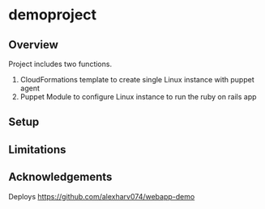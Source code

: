 # demoproject

## Overview

Project includes two functions. 
1. CloudFormations template to create single Linux instance with puppet agent
2. Puppet Module to configure Linux instance to run the ruby on rails app

## Setup



## Limitations

## Acknowledgements

Deploys https://github.com/alexharv074/webapp-demo
